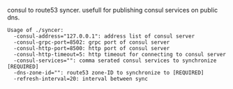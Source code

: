 consul to route53 syncer. usefull for publishing consul services on public dns.

```
Usage of ./syncer:
  -consul-address="127.0.0.1": address list of consul server
  -consul-grpc-port=8502: grpc port of consul server
  -consul-http-port=8500: http port of consul server
  -consul-http-timeout=5: http timeout for connecting to consul server
  -consul-services="": comma serated consul services to synchronize [REQUIRED]
  -dns-zone-id="": route53 zone-ID to synchronize to [REQUIRED]
  -refresh-interval=20: interval between sync
```

